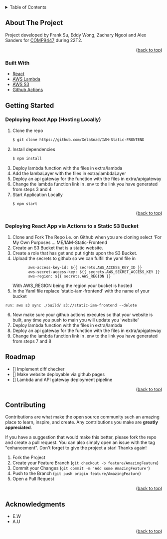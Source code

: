 <br />

<!-- TABLE OF CONTENTS -->
<details>
  <summary>Table of Contents</summary>
  <ol>
    <li>
      <a href="#about-the-project">About The Project</a>
    </li>
    <li>
      <a href="#getting-started">Getting Started</a>
      <ul>
        <li><a href="#prerequisites">Prerequisites</a></li>
        <li><a href="#installation">Installation</a></li>
      </ul>
    </li>
    <li><a href="#roadmap">Roadmap</a></li>
    <li><a href="#contributing">Contributing</a></li>
    <li><a href="#acknowledgments">Acknowledgments</a></li>

  </ol>
</details>

<!-- ABOUT THE PROJECT -->

## About The Project

Project developed by Frank Su, Eddy Wong, Zachary Ngooi and Alex Sanders for [COMP9447](https://www.handbook.unsw.edu.au/postgraduate/courses/2022/COMP9447?year=2022) during 22T2.

<p align="right">(<a href="#top">back to top</a>)</p>

### Built With

-   [React](https://reactjs.org/)
-   [AWS Lambda](https://aws.amazon.com/lambda/)
-   [AWS S3](https://aws.amazon.com/s3/)
-   [Github Actions](https://github.com/features/actions)

<!-- GETTING STARTED -->

## Getting Started

### Deploying React App (Hosting Locally)

1. Clone the repo
    ```sh
    $ git clone https://github.com/XelaSnad/IAM-Static-FRONTEND
    ```
2. Install dependencies
    ```sh
    $ npm install
    ```
3. Deploy lambda function with the files in extra/lambda
4. Add the lambaLayer with the files in extra/lambdaLayer
5. Deploy an api gateway for the function with the files in extra/apigateway
6. Change the lambda function link in .env to the link you have generated from steps 3 and 4
7. Start Application Locally
    ```sh
    $ npm start
    ```
     <p align="right">(<a href="#top">back to top</a>)</p>

### Deploying React App via Actions to a Static S3 Bucket

1. Clone and Fork The Repo i.e. on Github when you are cloning select 'For My Own Purposes ... ME/IAM-Static-Frontend
2. Create an S3 Bucket that is a static website.
3. Create a role that has get and put rights upon the S3 Bucket.
4. Upload the secrets to github so we can fulfill the yaml file in
    ```
           aws-access-key-id: ${{ secrets.AWS_ACCESS_KEY_ID }}
           aws-secret-access-key: ${{ secrets.AWS_SECRET_ACCESS_KEY }}
           aws-region: ${{ secrets.AWS_REGION }}
    ```
    With AWS_REGION being the region your bucket is hosted
5. In the Yaml file replace 'static-iam-frontend' with the name of your bucket

```
run: aws s3 sync ./build/ s3://static-iam-frontend --delete
```

6. Now make sure your github actions executes so that your website is built, any time you push to main you will update you 'website'
7. Deploy lambda function with the files in extra/lambda
8. Deploy an api gateway for the function with the files in extra/apigateway
9. Change the lambda function link in .env to the link you have generated from steps 7 and 8
 <!-- ROADMAP -->

## Roadmap

-   [] Implement diff checker
-   [] Make website deployable via github pages
-   [] Lambda and API gateway deployment pipeline

<p align="right">(<a href="#top">back to top</a>)</p>

<!-- CONTRIBUTING -->

## Contributing

Contributions are what make the open source community such an amazing place to learn, inspire, and create. Any contributions you make are **greatly appreciated**.

If you have a suggestion that would make this better, please fork the repo and create a pull request. You can also simply open an issue with the tag "enhancement".
Don't forget to give the project a star! Thanks again!

1. Fork the Project
2. Create your Feature Branch (`git checkout -b feature/AmazingFeature`)
3. Commit your Changes (`git commit -m 'Add some AmazingFeature'`)
4. Push to the Branch (`git push origin feature/AmazingFeature`)
5. Open a Pull Request

<p align="right">(<a href="#top">back to top</a>)</p>
<!-- ACKNOWLEDGMENTS -->

## Acknowledgments

-   E.W
-   A.U

<p align="right">(<a href="#top">back to top</a>)</p>
